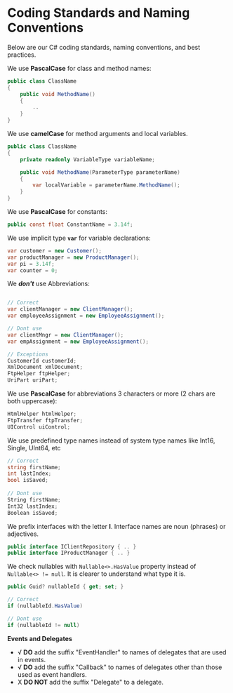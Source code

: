﻿# Coding Standards and Naming Conventions

Below are our C# coding standards, naming conventions, and best practices.

We use **PascalCase** for class and method names:

```csharp
public class ClassName
{
    public void MethodName()
    {
        ..
    }    
}
```
We use **camelCase** for method arguments and local variables.

```csharp
public class ClassName
{
    private readonly VariableType variableName;

    public void MethodName(ParameterType parameterName)
    {
        var localVariable = parameterName.MethodName();                
    }
}
```


We use **PascalCase** for constants:
```csharp
public const float ConstantName = 3.14f;
```

We use implicit type **`var`** for variable declarations:
```csharp
var customer = new Customer();
var productManager = new ProductManager();
var pi = 3.14f;
var counter = 0;
```

We ***don't*** use Abbreviations:
```csharp

// Correct
var clientManager = new ClientManager();
var employeeAssignment = new EmployeeAssignment();

// Dont use
var clientMngr = new ClientManager();
var empAssignment = new EmployeeAssignment();

// Exceptions
CustomerId customerId;
XmlDocument xmlDocument;
FtpHelper ftpHelper;
UriPart uriPart;
```

We use **PascalCase** for abbreviations 3 characters or more (2 chars are both uppercase):
```csharp
HtmlHelper htmlHelper;
FtpTransfer ftpTransfer;
UIControl uiControl;
```

We use predefined type names instead of system type names like Int16, Single, UInt64, etc
```csharp
// Correct
string firstName;
int lastIndex;
bool isSaved;
 
// Dont use
String firstName;
Int32 lastIndex;
Boolean isSaved;
```

We prefix interfaces with the letter **I**. Interface names are noun (phrases) or adjectives.
```csharp
public interface IClientRepository { .. }
public interface IProductManager { .. }
```

We check nullables with `Nullable<>.HasValue` property instead of `Nullable<> != null`. It is clearer to understand what type it is.
```csharp
public Guid? nullableId { get; set; }

// Correct
if (nullableId.HasValue)

// Dont use
if (nullableId != null)
```

**Events and Delegates**

- √ **DO** add the suffix "EventHandler" to names of delegates that are used in events.
- √ **DO** add the suffix "Callback" to names of delegates other than those used as event handlers. 
- X **DO NOT** add the suffix "Delegate" to a delegate.


